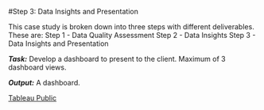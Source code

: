 
#Step 3: Data Insights and Presentation

This case study is broken down into three steps with different deliverables. These are:
Step 1 - Data Quality Assessment
Step 2 - Data Insights
Step 3 - Data Insights and Presentation

***Task:***
Develop a dashboard to present to the client. Maximum of 3 dashboard views. 

***Output:***
A dashboard. 

[Tableau Public](https://tabsoft.co/3ECthfi)
